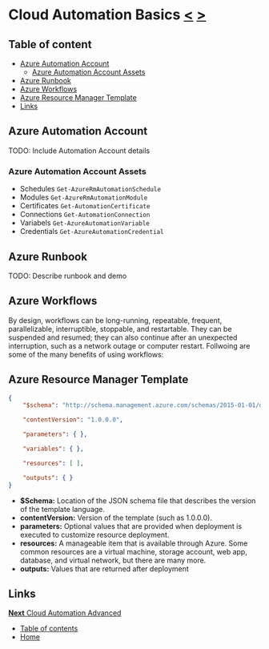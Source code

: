 # Cloud Automation Basics [<](01_Cloud_Automation_Theory.md) [>](03_Cloud_Automation_Advanced.md)

## Table of content
- [Azure Automation Account](#azure-automation-account)
    - [Azure Automation Account Assets](#azure-automation-account-assets)
- [Azure Runbook](#azure-runbook)
- [Azure Workflows](#azure-workflows)
- [Azure Resource Manager Template](#azure-resource-manager-template)
- [Links](#links)

## Azure Automation Account

TODO: Include Automation Account details

### Azure Automation Account Assets

- Schedules `Get-AzureRmAutomationSchedule`
- Modules `Get-AzureRmAutomationModule`
- Certificates `Get-AutomationCertificate`
- Connections `Get-AutomationConnection`
- Variabels `Get-AzureAutomationVariable`
- Credentials `Get-AzureAutomationCredential`


## Azure Runbook

TODO: Describe runbook and demo

## Azure Workflows

By design, workflows can be long-running, repeatable, frequent, parallelizable, interruptible, stoppable, and restartable. They can be suspended and resumed; they can also continue after an unexpected interruption, such as a network outage or computer restart. Follwoing are some of the many benefits of using workflows:

## Azure Resource Manager Template

```JSON
{
    "$schema": "http://schema.management.azure.com/schemas/2015-01-01/deploymentTemplate.json#",

    "contentVersion": "1.0.0.0",

    "parameters": { },

    "variables": { },

    "resources": [ ],

    "outputs": { }
}
```

- **$Schema:** Location of the JSON schema file that describes the version of the template language.
- **contentVersion:** Version of the template (such as 1.0.0.0).
- **parameters:** Optional values that are provided when deployment is executed to customize resource deployment.
- **resources:** A manageable item that is available through Azure. Some common resources are a virtual machine, storage account, web app, database, and virtual network, but there are many more.
- **outputs:** Values that are returned after deployment


## Links

[**Next** Cloud Automation Advanced](03_Cloud_Automation_Advanced.md)

- [Table of contents](README.md)
- [Home](../README.md)